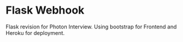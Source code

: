 # Flask Webhook
Flask revision for Photon Interview. Using bootstrap for Frontend and Heroku for deployment.
